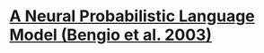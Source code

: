 # [A Neural Probabilistic Language Model (Bengio et al. 2003)](https://www.jmlr.org/papers/volume3/bengio03a/bengio03a.pdf)

